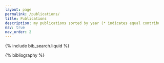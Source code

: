 ```yaml
---
layout: page
permalink: /publications/
title: Publications
description: my publications sorted by year (* indicates equal contribution)
nav: true
nav_order: 2
---
```



<!-- _pages/publications.md -->

<!-- Bibsearch Feature -->

{% include bib_search.liquid %}

<div class="publications">

{% bibliography %}

</div>
